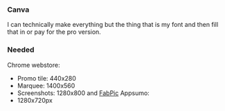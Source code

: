 ### Canva
I can technically make everything but the thing that is my font and then fill that in or pay for the pro version.

### Needed
Chrome webstore:
* Promo tile: 440x280
* Marquee: 1400x560
* Screenshots: 1280x800 and [FabPic](https://farosapp.com/notes/ffce59d7-ce19-426d-8a4c-bcc069de99c9)
Appsumo:
* 1280x720px